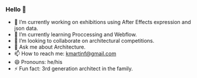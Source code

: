 ### Hello 👋

- 🔭 I’m currently working on exhibitions using After Effects expression and json data.
- 🌱 I’m currently learning Proccessing and Webflow.
- 👯 I’m looking to collaborate on architectural competitions.
- 💬 Ask me about Architecture.
- 📫 How to reach me: kmartinf@gmail.com
- 😄 Pronouns: he/his
- ⚡ Fun fact: 3rd generation architect in the family.
